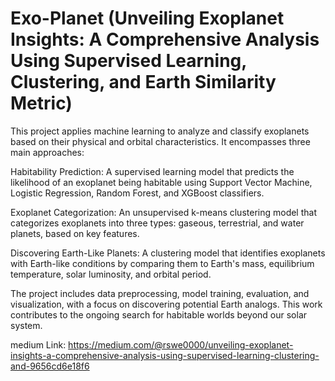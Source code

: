 # Exo-Planet (Unveiling Exoplanet Insights: A Comprehensive Analysis Using Supervised Learning, Clustering, and Earth Similarity Metric)
This project applies machine learning to analyze and classify exoplanets based on their physical and orbital characteristics. It encompasses three main approaches:

Habitability Prediction: A supervised learning model that predicts the likelihood of an exoplanet being habitable using Support Vector Machine, Logistic Regression, Random Forest, and XGBoost classifiers.

Exoplanet Categorization: An unsupervised k-means clustering model that categorizes exoplanets into three types: gaseous, terrestrial, and water planets, based on key features.

Discovering Earth-Like Planets: A clustering model that identifies exoplanets with Earth-like conditions by comparing them to Earth's mass, equilibrium temperature, solar luminosity, and orbital period.

The project includes data preprocessing, model training, evaluation, and visualization, with a focus on discovering potential Earth analogs. This work contributes to the ongoing search for habitable worlds beyond our solar system.

medium Link: https://medium.com/@rswe0000/unveiling-exoplanet-insights-a-comprehensive-analysis-using-supervised-learning-clustering-and-9656cd6e18f6

